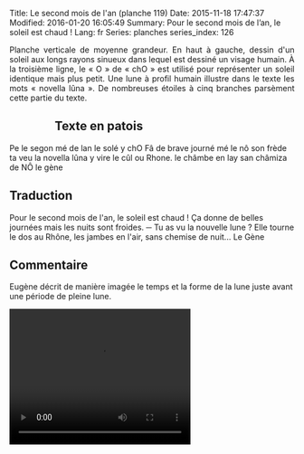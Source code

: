 Title: Le second mois de l'an (planche 119)
Date: 2015-11-18 17:47:37
Modified: 2016-01-20 16:05:49
Summary: Pour le second mois de l’an, le soleil est chaud !
Lang: fr
Series: planches
series_index: 126

<p style="text-align:justify;">Planche verticale de moyenne grandeur. En haut à gauche, dessin d'un soleil aux longs rayons sinueux dans lequel est dessiné un visage humain. À la troisième ligne, le « O » de « chO » est utilisé pour représenter un soleil identique mais plus petit. Une lune à profil humain illustre dans le texte les mots « novella lûna ». De nombreuses étoiles à cinq branches parsèment cette partie du texte.</p>

<figure class="image-block" style="float: left;">
  <img alt="" src="{static}/images/planche_119.png">
  <figcaption style="max-width: 170px"></figcaption>
</figure>

## Texte en patois

Pe le segon mé de lan le solé y chO   Fâ de brave journé mé le nô son frède ta veu la novella lûna y vire le cûl ou Rhone. le châmbe en lay san  châmiza de NÔ                                        le gène

## Traduction

Pour le second mois de l'an, le soleil est chaud ! Ça donne de belles journées mais les nuits sont froides.
─  Tu as vu la nouvelle lune ? Elle tourne le dos au Rhône, les jambes en l'air, sans chemise de nuit...
Le Gène

## Commentaire

Eugène décrit de manière imagée le temps et la forme de la lune juste avant une période de pleine lune.



<video width="320" height="240" controls>
  <source src="https://d1njpgd0ygatdn.cloudfront.net/video_119.mp4" type="video/mp4">
</video>
